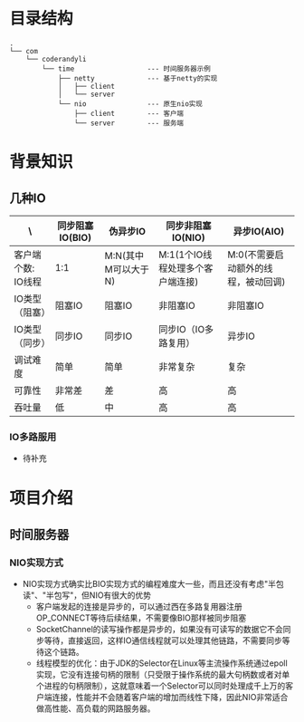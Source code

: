 # 目录结构
```aidl
.
└── com
    └── coderandyli
        └── time                  --- 时间服务器示例
            ├── netty             --- 基于netty的实现
            │   ├── client
            │   └── server        
            └── nio               --- 原生nio实现
                ├── client        --- 客户端
                └── server        --- 服务端
```

# 背景知识
## 几种IO
\ | 同步阻塞IO(BIO) | 伪异步IO | 同步非阻塞IO(NIO) | 异步IO(AIO)
---|---|---|---|---
客户端个数: IO线程 | 1:1 | M:N(其中M可以大于N) | M:1(1个IO线程处理多个客户端连接) | M:0(不需要启动额外的线程，被动回调)
IO类型（阻塞）| 阻塞IO | 阻塞IO | 非阻塞IO | 非阻塞IO
IO类型（同步）| 同步IO | 同步IO | 同步IO（IO多路复用）| 异步IO
调试难度 | 简单 | 简单 | 非常复杂 | 复杂
可靠性 | 非常差 | 差 | 高 | 高 
吞吐量 | 低 | 中 | 高 | 高

### IO多路服用
- 待补充



# 项目介绍
## 时间服务器
### NIO实现方式
- NIO实现方式确实比BIO实现方式的编程难度大一些，而且还没有考虑"半包读"、"半包写"，但NIO有很大的优势
    - 客户端发起的连接是异步的，可以通过西在多路复用器注册OP_CONNECT等待后续结果，不需要像BIO那样被同步阻塞
    - SocketChannel的读写操作都是异步的，如果没有可读写的数据它不会同步等待，直接返回，这样IO通信线程就可以处理其他链路，不需要同步等待这个链路。
    - 线程模型的优化：由于JDK的Selector在Linux等主流操作系统通过epoll实现，它没有连接句柄的限制（只受限于操作系统的最大句柄数或者对单个进程的句柄限制），这就意味着一个Selector可以同时处理成千上万的客户端连接，性能并不会随着客户端的增加而线性下降，因此NIO非常适合做高性能、高负载的网路服务器。